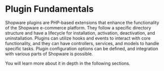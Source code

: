 # Plugin Fundamentals

Shopware plugins are PHP-based extensions that enhance the functionality of the Shopware e-commerce platform. They follow a specific directory structure and have a lifecycle for installation, activation, deactivation, and uninstallation. Plugins can utilize hooks and events to interact with core functionality, and they can have controllers, services, and models to handle specific tasks. Plugin configuration options can be defined, and integration with various parts of Shopware is possible.
		
You will learn more about it in depth in the following sections.
